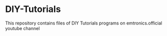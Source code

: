 # DIY-Tutorials
This repository contains files of DIY Tutorials programs on emtronics.official youtube channel
